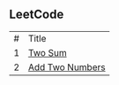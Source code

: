 
## LeetCode

<table>
  <tr>
    <td>#</td>
    <td>Title</td>
  </tr>
  <tr>
    <td>1</td>
    <td><a href="assets/arrays/questions/two_sum/two_sum.js">Two Sum</a></td>
  </tr>
  <tr>
    <td>2</td>
    <td><a href="assets/linked_lists/questions/add_two_numbers/add_two_numbers.js">Add Two Numbers</a></td>
  </tr>
</table>
